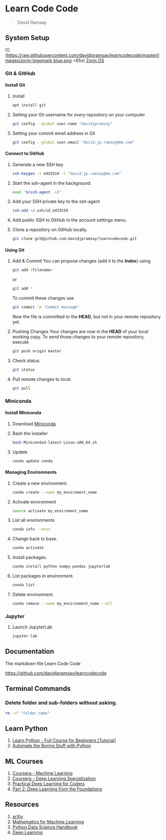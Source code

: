 
# Learn Code Code

> David Ramsay

## System Setup

![](https://raw.githubusercontent.com/davidjpramsay/learncodecode/master/images/zorin-logomark-blue.png =65x)
[Zorin OS](https://zorin.com/os/)


### Git & GitHub

#### Install Git
1.	Install
	```bash
	apt install git
	```
1.	Setting your Git username for _every_ repository on your computer
	```bash
	git config --global user.name "davidjpramsay"
	```

1.	Setting your commit email address in Git
	```bash
	git config --global user.email "david.jp.ramsay@me.com"
	```
#### Connect to GitHub

1.	Generate a new SSH key
	```bash
	ssh-keygen -t ed25519 -C "david.jp.ramsay@me.com"
	```

2.	Start the ssh-agent in the background.
	```bash
	eval "$(ssh-agent -s)"
	```
3.	Add your SSH private key to the ssh-agent
	```bash
	ssh-add ~/.ssh/id_ed25519
	```
4.	Add public SSH to GitHub in the account settings menu.

5.	Clone  a repository on GitHub locally.
	```bash
	git clone git@github.com:davidjpramsay/learncodecode.git
	```

#### Using Git

1.	Add & Commit
	You can propose changes (add it to the **Index**) using  
	```bash
	git add <filename>
	```
	or
	```bash
	git add *
	```  
	To commit these changes use  
	```bash
	git commit -m "Commit message"
	```
	Now the file is committed to the **HEAD**, but not in your remote repository yet.

2.	Pushing Changes
	Your changes are now in the **HEAD** of your local working copy. To send those changes to your remote repository, execute
	```bash
	git push origin master
	```
3.	Check status.
	```bash
	git status

4. Pull remote changes to local.

	```bash
	git pull
	```


### Miniconda

#### Install Miniconda

1.	Download [Miniconda](https://docs.conda.io/en/latest/miniconda.html#linux-installers)

2.	Bash the installer
	```bash
	bash Miniconda3-latest-Linux-x86_64.sh
	```
	
3.	Update
	```bash
	conda update conda
	```

#### Managing Environments

1.	Create a new environment.
	```bash
	conda create --name my_enviroment_name
	```
2.	Activate environment
	```bash
	source activate my_enviroment_name
	```
3.	List all environments
	```bash
	conda info --envs
	```
4.	Change back to base.
	```bash
	conda activate
	```
5.	Install packages.
	```bash
	conda install python numpy pandas jupyterlab
	```
6.	List packages in environment.
	```bash
	conda list
	```
7.	Delete environment.
	```bash
	conda remove --name my_environment_name --all
	```

### Jupyter

1.	Launch JupyterLab
	```bash
	jupyter-lab
	```

## Documentation

The markdown file Learn Code Code

https://github.com/davidjpramsay/learncodecode


## Terminal Commands

### Delete folder and sub-folders without asking.

```bash
rm -rf "folder_name"
```


## Learn Python

1.	[Learn Python - Full Course for Beginners [Tutorial]](https://www.youtube.com/watch?v=rfscVS0vtbw&t=0s)
2.	[Automate the Boring Stuff with Python](https://automatetheboringstuff.com/)

## ML Courses

1.	[Coursera - Machine Learning](https://www.coursera.org/learn/machine-learning)
2.	[Coursera - Deep Learning Specialization](https://www.coursera.org/specializations/deep-learning)
3.	[Practical Deep Learning for Coders](https://course.fast.ai/)
4.	[Part 2: Deep Learning from the Foundations](https://course19.fast.ai/part2)

## Resources

1.	[arXiv](https://arxiv.org/)
3.	[Mathematics for Machine Learning](https://mml-book.github.io/book/mml-book.pdf)
4.	[Python Data Science Handbook](https://jakevdp.github.io/PythonDataScienceHandbook/index.html)
5.	[Deep Learning](https://www.deeplearningbook.org/)
<!--stackedit_data:
eyJoaXN0b3J5IjpbLTEzNTE3NzY3MTgsLTE2NTQwMDM4MjksMT
UzNzU2NzEyNCwtMTk1NDc2NTYwOSw2OTIyNjQwNjksLTE1OTY2
OTMwODAsLTE4MjUxMzI5MjEsLTQwMjIzODY3NiwtNjc0MzE1OD
IxLC0xOTE5NTc2ODk3LC0xOTE5NTc2ODk3LDE2NzU1NzUwOTAs
LTY1OTk2OTc2MCwtMjczNDcxNzcsLTE1NTE1NjU5NTYsLTIwMT
YyMTYyMjgsMTg0MTcyMjA3OCwxMDU0ODIyMDIyLC05MTkxNjY0
NzgsLTIyNTYzNzI2Nl19
-->
<!--stackedit_data:
eyJoaXN0b3J5IjpbLTE4MzQ3NDg1ODEsLTExODAwMjc3OV19
-->